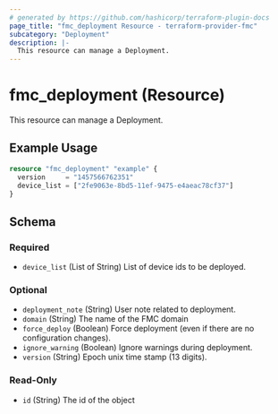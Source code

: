 ```yaml
---
# generated by https://github.com/hashicorp/terraform-plugin-docs
page_title: "fmc_deployment Resource - terraform-provider-fmc"
subcategory: "Deployment"
description: |-
  This resource can manage a Deployment.
---
```


# fmc_deployment (Resource)

This resource can manage a Deployment.

## Example Usage

```terraform
resource "fmc_deployment" "example" {
  version     = "1457566762351"
  device_list = ["2fe9063e-8bd5-11ef-9475-e4aeac78cf37"]
}
```

<!-- schema generated by tfplugindocs -->
## Schema

### Required

- `device_list` (List of String) List of device ids to be deployed.

### Optional

- `deployment_note` (String) User note related to deployment.
- `domain` (String) The name of the FMC domain
- `force_deploy` (Boolean) Force deployment (even if there are no configuration changes).
- `ignore_warning` (Boolean) Ignore warnings during deployment.
- `version` (String) Epoch unix time stamp (13 digits).

### Read-Only

- `id` (String) The id of the object
